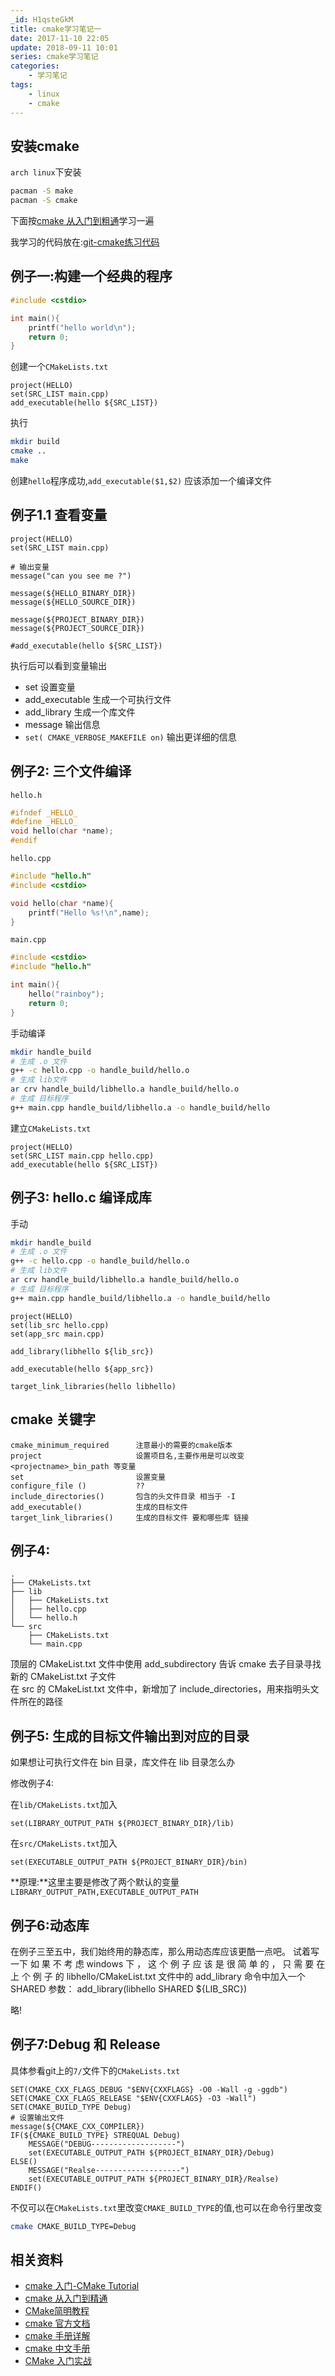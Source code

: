 ```yaml
---
_id: H1qsteGkM
title: cmake学习笔记一
date: 2017-11-10 22:05
update: 2018-09-11 10:01
series: cmake学习笔记
categories:
    - 学习笔记
tags:
    - linux
    - cmake
---
```




## 安装cmake

`arch linux`下安装
```sh
pacman -S make
pacman -S cmake
```

下面按[cmake 从入门到粗通](https://wenku.baidu.com/view/473211985ef7ba0d4b733b1d.html)学习一遍

我学习的代码放在:[git-cmake练习代码](https://github.com/rainboy-learn/cmake)

## 例子一:构建一个经典的程序


```c
#include <cstdio>

int main(){
    printf("hello world\n");
    return 0;
}
```

创建一个`CMakeLists.txt`

```
project(HELLO)
set(SRC_LIST main.cpp)
add_executable(hello ${SRC_LIST})
```
执行

```bash
mkdir build
cmake ..
make
```

创建`hello`程序成功,`add_executable($1,$2)` 应该添加一个编译文件

## 例子1.1 查看变量


```
project(HELLO)
set(SRC_LIST main.cpp)

# 输出变量
message("can you see me ?")

message(${HELLO_BINARY_DIR})
message(${HELLO_SOURCE_DIR})

message(${PROJECT_BINARY_DIR})
message(${PROJECT_SOURCE_DIR})

#add_executable(hello ${SRC_LIST})
```

执行后可以看到变量输出

 - set 设置变量
 - add_executable 生成一个可执行文件
 - add_library  生成一个库文件
 - message  输出信息
 - `set( CMAKE_VERBOSE_MAKEFILE on)` 输出更详细的信息

## 例子2: 三个文件编译

`hello.h`

```c
#ifndef _HELLO_
#define _HELLO_
void hello(char *name);
#endif
```

`hello.cpp`

```c
#include "hello.h"
#include <cstdio>

void hello(char *name){
    printf("Hello %s!\n",name);
}
```

`main.cpp`

```c
#include <cstdio>
#include "hello.h"

int main(){
    hello("rainboy");
    return 0;
}

```

手动编译
```bash
mkdir handle_build
# 生成 .o 文件
g++ -c hello.cpp -o handle_build/hello.o
# 生成 lib文件
ar crv handle_build/libhello.a handle_build/hello.o
# 生成 目标程序
g++ main.cpp handle_build/libhello.a -o handle_build/hello
```


建立`CMakeLists.txt`

```
project(HELLO)
set(SRC_LIST main.cpp hello.cpp)
add_executable(hello ${SRC_LIST})
```

## 例子3: hello.c 编译成库

手动
```bash
mkdir handle_build
# 生成 .o 文件
g++ -c hello.cpp -o handle_build/hello.o
# 生成 lib文件
ar crv handle_build/libhello.a handle_build/hello.o
# 生成 目标程序
g++ main.cpp handle_build/libhello.a -o handle_build/hello
```

```
project(HELLO)
set(lib_src hello.cpp)
set(app_src main.cpp)

add_library(libhello ${lib_src})

add_executable(hello ${app_src})

target_link_libraries(hello libhello)
```

## cmake 关键字

```
cmake_minimum_required      注意最小的需要的cmake版本
project                     设置项目名,主要作用是可以改变<projectname>_bin_path 等变量
set                         设置变量
configure_file ()           ??
include_directories()       包含的头文件目录 相当于 -I
add_executable()            生成的目标文件
target_link_libraries()     生成的目标文件 要和哪些库 链接
```

## 例子4:

```
.
├── CMakeLists.txt
├── lib
│   ├── CMakeLists.txt
│   ├── hello.cpp
│   └── hello.h
└── src
    ├── CMakeLists.txt
    └── main.cpp
```

顶层的 CMakeList.txt 文件中使用 add_subdirectory 告诉 cmake 去子目录寻找新的 CMakeList.txt 子文件  
在 src 的 CMakeList.txt 文件中，新增加了 include_directories，用来指明头文件所在的路径

## 例子5: 生成的目标文件输出到对应的目录

如果想让可执行文件在 bin 目录，库文件在 lib 目录怎么办

修改例子4:

在`lib/CMakeLists.txt`加入
```
set(LIBRARY_OUTPUT_PATH ${PROJECT_BINARY_DIR}/lib)
```
在`src/CMakeLists.txt`加入
```
set(EXECUTABLE_OUTPUT_PATH ${PROJECT_BINARY_DIR}/bin)
```

**原理:**这里主要是修改了两个默认的变量`LIBRARY_OUTPUT_PATH,EXECUTABLE_OUTPUT_PATH`

## 例子6:动态库

在例子三至五中，我们始终用的静态库，那么用动态库应该更酷一点吧。 试着写一下
如 果 不 考 虑 windows 下 ， 这 个 例 子 应 该 是 很 简 单 的 ， 只 需 要 在 上 个 例 子 的
libhello/CMakeList.txt 文件中的 add_library 命令中加入一个 SHARED 参数：
add_library(libhello SHARED ${LIB_SRC})

略!

## 例子7:Debug 和 Release

具体参看git上的`7/`文件下的`CMakeLists.txt`

```
SET(CMAKE_CXX_FLAGS_DEBUG "$ENV{CXXFLAGS} -O0 -Wall -g -ggdb")
SET(CMAKE_CXX_FLAGS_RELEASE "$ENV{CXXFLAGS} -O3 -Wall")
SET(CMAKE_BUILD_TYPE Debug)
# 设置输出文件
message(${CMAKE_CXX_COMPILER})
IF(${CMAKE_BUILD_TYPE} STREQUAL Debug)
    MESSAGE("DEBUG-------------------")
    set(EXECUTABLE_OUTPUT_PATH ${PROJECT_BINARY_DIR}/Debug)
ELSE()
    MESSAGE("Realse-------------------")
    set(EXECUTABLE_OUTPUT_PATH ${PROJECT_BINARY_DIR}/Realse)
ENDIF()
```

不仅可以在`CMakeLists.txt`里改变`CMAKE_BUILD_TYPE`的值,也可以在命令行里改变

```sh
cmake CMAKE_BUILD_TYPE=Debug
```
## 相关资料

 - [cmake 入门-CMake Tutorial](http://www.jianshu.com/p/6b7aabfbace0)
 - [cmake 从入门到精通](https://wenku.baidu.com/view/473211985ef7ba0d4b733b1d.html)
 - [CMake简明教程](http://www.jianshu.com/p/bbf68f9ddffa)
 - [cmake 官方文档](https://cmake.org/documentation/)
 - [cmake 手册详解](https://wenku.baidu.com/view/27fdeb23168884868662d63a.html)
 - [cmake 中文手册](https://wenku.baidu.com/view/8fceba7eb9d528ea80c7797a.html)
 - [CMake 入门实战](http://www.hahack.com/codes/cmake/)
